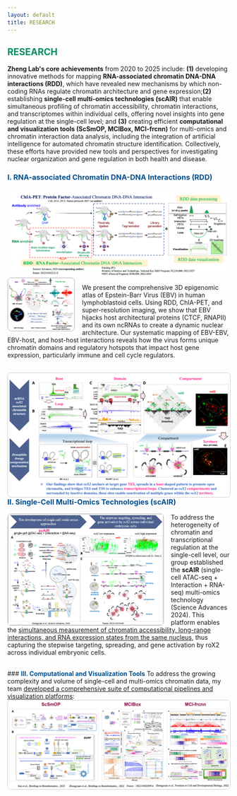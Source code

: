 ```yaml
---
layout: default
title: RESEARCH
---
```



## <span style="color:#008f5e; font-weight:bold;">RESEARCH</span>

**Zheng Lab's core achievements** from 2020 to 2025 include: **(1)** developing innovative methods for mapping **RNA-associated chromatin DNA-DNA interactions (RDD)**, which have revealed new mechanisms by which non-coding RNAs regulate chromatin architecture and gene expression;**(2)** establishing **single-cell multi-omics technologies (scAIR)** that enable simultaneous profiling of chromatin accessibility, chromatin interactions, and transcriptomes within individual cells, offering novel insights into gene regulation at the single-cell level; and **(3)** creating efficient **computational and visualization tools (ScSmOP, MCIBox, MCI-frcnn)** for multi-omics and chromatin interaction data analysis, including the integration of artificial intelligence for automated chromatin structure identification. Collectively, these efforts have provided new tools and perspectives for investigating nuclear organization and gene regulation in both health and disease.

### <span style="color:#00508f; font-weight:bold;">I. RNA-associated Chromatin DNA-DNA Interactions (RDD)</span>



<img src="research-1.png" alt="research-1" style="max-width: 100%; height: auto;"/>

<img src="research-2.png" alt="research-2" style="max-width: 30%; height: auto; float: left; margin-right: 16px; border: 1px solid #ccc; border-radius: 8px;" />

We present the comprehensive 3D epigenomic atlas of Epstein-Barr Virus (EBV) in human lymphoblastoid cells. Using RDD, ChIA-PET, and super-resolution imaging, we show that EBV hijacks host architectural proteins (CTCF, RNAPII) and its own ncRNAs to create a dynamic nuclear architecture. Our systematic mapping of EBV-EBV, EBV-host, and host-host interactions reveals how the virus forms unique chromatin domains and regulatory hotspots that impact host gene expression, particularly immune and cell cycle regulators.

<br>

<img src="research-3.png" alt="research-3" style="max-width: 100%; height: auto; float: left; margin-right: 16px; border: 1px solid #ccc; border-radius: 8px;" />

### <span style="color:#00508f; font-weight:bold;">II. Single-Cell Multi-Omics Technologies (scAIR)</span>
<img src="research-4.png" alt="research-4" style="max-width: 70%; height: auto; float: left; margin-right: 16px; border: 1px solid #ccc; border-radius: 8px;" />

To address the heterogeneity of chromatin and transcriptional regulation at the single-cell level, our group established the **scAIR** (single-cell ATAC-seq + Interaction + RNA-seq) multi-omics technology (Science Advances 2024). This platform enables the <u>simultaneous measurement of chromatin accessibility, long-range interactions, and RNA expression states from the same nucleus</u>, thus capturing the stepwise targeting, spreading, and gene activation by roX2 across individual embryonic cells.

<br>
### <span style="color:#00508f; font-weight:bold;">III. Computational and Visualization Tools</span>
To address the growing complexity and volume of single-cell and multi-omics chromatin data, my team <u>developed a comprehensive suite of computational pipelines and visualization platforms</u>:

<img src="research-5.png" alt="research-5" style="max-width: 100%; height: auto; float: left; margin-right: 16px; border: 1px solid #ccc; border-radius: 8px;" />
<br>
<br>
